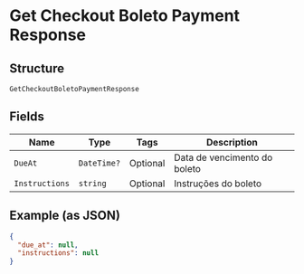 
# Get Checkout Boleto Payment Response

## Structure

`GetCheckoutBoletoPaymentResponse`

## Fields

| Name | Type | Tags | Description |
|  --- | --- | --- | --- |
| `DueAt` | `DateTime?` | Optional | Data de vencimento do boleto |
| `Instructions` | `string` | Optional | Instruções do boleto |

## Example (as JSON)

```json
{
  "due_at": null,
  "instructions": null
}
```

